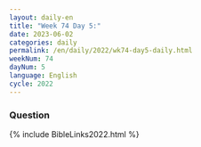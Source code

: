 ```yaml
---
layout: daily-en
title: "Week 74 Day 5:"
date: 2023-06-02
categories: daily
permalink: /en/daily/2022/wk74-day5-daily.html
weekNum: 74
dayNum: 5
language: English
cycle: 2022
---
```

### Question     
{% include BibleLinks2022.html %} 
